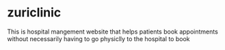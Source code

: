 # zuriclinic
This is  hospital mangement website that helps patients book appointments without necessarily having to go physiclly to the hospital to book
